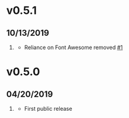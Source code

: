 # v0.5.1
##  10/13/2019

1. [](#bugfix)
    * Reliance on Font Awesome removed [#1](https://github.com/marcosegato/grav-plugin-backtotop/issues/1)

# v0.5.0
##  04/20/2019

1. [](#new)
    * First public release
